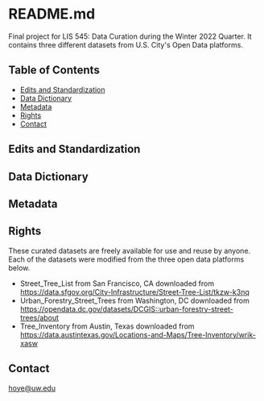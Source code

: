 # README.md
Final project for LIS 545: Data Curation during the Winter 2022 Quarter. It contains three different datasets from U.S. City's Open Data platforms.
## Table of Contents
- [Edits and Standardization](https://github.com/emiliearenkid/urban-tree-cover/edit/main/README.md#edits-and-standardization)
- [Data Dictionary](https://github.com/emiliearenkid/urban-tree-cover/edit/main/README.md#data-dictionary)
- [Metadata](https://github.com/emiliearenkid/urban-tree-cover/edit/main/README.md#metadata)
- [Rights](https://github.com/emiliearenkid/urban-tree-cover/edit/main/README.md#rights)
- [Contact](https://github.com/emiliearenkid/urban-tree-cover/edit/main/README.md#contact)
## Edits and Standardization
## Data Dictionary
## Metadata
## Rights
These curated datasets are freely available for use and reuse by anyone.
Each of the datasets were modified from the three open data platforms below. 
- Street_Tree_List from San Francisco, CA downloaded from https://data.sfgov.org/City-Infrastructure/Street-Tree-List/tkzw-k3nq
- Urban_Forestry_Street_Trees from Washington, DC downloaded from https://opendata.dc.gov/datasets/DCGIS::urban-forestry-street-trees/about
- Tree_Inventory from Austin, Texas downloaded from https://data.austintexas.gov/Locations-and-Maps/Tree-Inventory/wrik-xasw
## Contact
hoye@uw.edu
